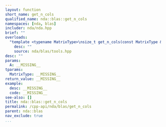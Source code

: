 ```yaml
---
layout: function
short_name: get_n_cols
qualified_name: nda::blas::get_n_cols
namespaces: [nda, blas]
includer: nda/nda.hpp
brief: ""
overloads:
  "template <typename MatrixType>\nsize_t get_n_cols(const MatrixType & A)":
    desc: ""
    source: nda/blas/tools.hpp
desc: ""
params:
  A: __MISSING__
tparams:
  MatrixType: __MISSING__
return_value: __MISSING__
example:
  desc: __MISSING__
  code: __MISSING__
see-also: []
title: nda::blas::get_n_cols
permalink: /cpp-api/nda/blas/get_n_cols
parent: nda::blas
nav_exclude: true
...
```


